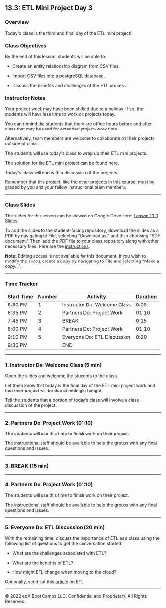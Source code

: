 ## 13.3: ETL Mini Project Day 3

### Overview

Today's class is the third and final day of the ETL mini project!

### Class Objectives

By the end of this lesson, students will be able to:

* Create an entity relationship diagram from CSV files.

* Import CSV files into a postgreSQL database.

* Discuss the benefits and challenges of the ETL process.

### Instructor Notes

Your project week may have been shifted due to a holiday; if so, the students will have less time to work on projects today.

You can remind the students that there are office hours before and after class that may be used for extended project-work time.

Alternatively, team members are welcome to collaborate on their projects outside of class.

The students will use today's class to wrap up their ETL mini projects.

The solution for the ETL mini project can be found [here](Activities/01-Ins_ETL_Mini_Project/Solution/).

Today's class will end with a discussion of the projects.

Remember that this project, like the other projects in this course, must be graded by you and your fellow instructional team members.

---

### Class Slides

The slides for this lesson can be viewed on Google Drive here: [Lesson 13.3 Slides](https://docs.google.com/presentation/d/1n1uPeWDGWIgrwc-5biQTARFxjTm2IFdE_Y44vpeXFGA/edit?usp=sharing).

To add the slides to the student-facing repository, download the slides as a PDF by navigating to File, selecting "Download as," and then choosing "PDF document." Then, add the PDF file to your class repository along with other necessary files. Here are the [instructions](https://docs.google.com/document/d/1XM90c4s9XjwZHjdUlwEMcv2iXcO_yRGx5p2iLZ3BGNI/edit).

**Note:** Editing access is not available for this document. If you wish to modify the slides, create a copy by navigating to File and selecting "Make a copy...".

---

### Time Tracker

| Start Time | Number | Activity                                           | Duration |
| ---------- | ------ | -------------------------------------------------- | -------- |
| 6:30 PM    | 1      | Instructor Do: Welcome Class                       | 0:05     |
| 6:35 PM    | 2      | Partners Do: Project Work                          | 01:10    |
| 7:45 PM    | 3      | BREAK                                              | 0:15     |
| 8:00 PM    | 4      | Partners Do: Project Work                          | 01:10    |
| 9:10 PM    | 5      | Everyone Do: ETL Discussion                        | 0:20     |
| 9:30 PM    |        | END                                                |          |

---

### 1. Instructor Do: Welcome Class (5 min)

Open the slides and welcome the students to the class.

Let them know that today is the final day of the ETL mini project work and that their project will be due at midnight tonight.

Tell the students that a portion of today’s class will involve a class discussion of the project.

  ---

### 2. Partners Do: Project Work (01:10)

The students will use this time to finish work on their project.

The instructional staff should be available to help the groups with any final questions and issues.

---

### 3. BREAK (15 min)

---

### 4. Partners Do: Project Work (01:10)

The students will use this time to finish work on their project.

The instructional staff should be available to help the groups with any final questions and issues.

---

### 5. Everyone Do: ETL Discussion (20 min)

With the remaining time, discuss the importance of ETL as a class using the following list of questions to get the conversation started:

* What are the challenges associated with ETL?

* What are the benefits of ETL?

* How might ETL change when moving to the cloud?

Optionally, send out this [article](https://www.sas.com/en_us/insights/data-management/what-is-etl.html) on ETL.

---

© 2022 edX Boot Camps LLC. Confidential and Proprietary. All Rights Reserved.
